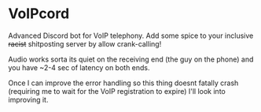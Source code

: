 # VoIPcord

Advanced Discord bot for VoIP telephony. Add some spice to your inclusive ~~racist~~ shitposting server by allow crank-calling!

Audio works sorta its quiet on the receiving end (the guy on the phone) and you have ~2-4 sec of latency on both ends.

Once I can improve the error handling so this thing doesnt fatally crash (requiring me to wait for the VoIP registration to expire) I'll look into improving it.